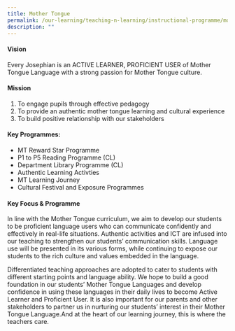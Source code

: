 ```yaml
---
title: Mother Tongue
permalink: /our-learning/teaching-n-learning/instructional-programme/mother-tongue/
description: ""
---
```

<h4><strong>Vision</strong></h4>
<p>Every Josephian is an ACTIVE LEARNER, PROFICIENT USER of Mother Tongue Language with a strong passion for Mother Tongue culture.</p>
<h4><strong>Mission</strong></h4>
<ol>
<li>To engage pupils through effective pedagogy</li>
<li>To provide an authentic mother tongue learning and cultural experience</li>
<li>To build positive relationship with our stakeholders</li>
</ol>
<h4><strong>Key Programmes:</strong></h4>
<ul>
<li>MT Reward Star Programme</li>
<li>P1 to P5 Reading Programme (CL)</li>
<li>Department Library Programme (CL)</li>
<li>Authentic Learning Activties</li>
<li>MT Learning Journey</li>
<li>Cultural Festival and Exposure Programmes</li>
</ul>
<h4><strong>Key Focus &amp; Programme</strong></h4>
<p>In line with the Mother Tongue curriculum, we aim to develop our students to be proficient language users who can communicate confidently and effectively in real-life situations. Authentic activities and ICT are infused into our teaching to strengthen our students’ communication skills. Language use will be presented in its various forms, while continuing to expose our students to the rich culture and values embedded in the language.</p>
<p>Differentiated teaching approaches are adopted to cater to students with different starting points and language ability. We hope to build a good foundation in our students’ Mother Tongue Languages and develop confidence in using these languages in their daily lives to become Active Learner and Proficient User. It is also important for our parents and other stakeholders to partner us in nurturing our students’ interest in their Mother Tongue Language.And at the heart of our learning journey, this is where the teachers care.</p>